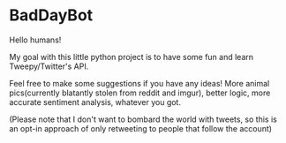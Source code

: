 # BadDayBot

Hello humans!

My goal with this little python project is to have some fun and learn Tweepy/Twitter's API. 

Feel free to make some suggestions if you have any ideas! More animal pics(currently blatantly stolen from reddit and imgur), better logic, more accurate sentiment analysis, whatever you got. 

(Please note that I don't want to bombard the world with tweets, so this is an opt-in approach of only retweeting to people that follow the account)
